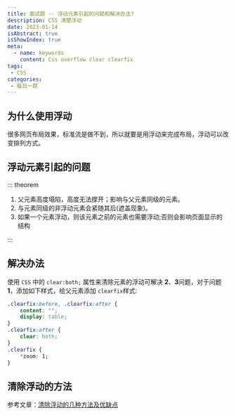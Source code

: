 ```yaml
---
title: 面试题 -- 浮动元素引起的问题和解决办法?
description: CSS 清楚浮动
date: 2023-01-14
isAbstract: true
isShowIndex: true
meta:
  - name: keywords
    content: Css overflow clear clearfix
tags:
 - CSS 
categories:
 - 每日一题
---
```


## 为什么使用浮动

很多网页布局效果，标准流是做不到，所以就要是用浮动来完成布局，浮动可以改变排列方式。

<!-- more -->

## 浮动元素引起的问题

::: theorem

1. 父元素高度塌陷，高度无法撑开；影响与父元素同级的元素。
2. 与元素同级的非浮动元素会紧随其后(遮盖现象)。
3. 如果一个元素浮动，则该元素之前的元素也需要浮动;否则会影响页面显示的结构

:::

## 解决办法

使用 `CSS` 中的 `clear:both;` 属性来清除元素的浮动可解决 **2**、**3**问题，对于问题**1**，添加如下样式，给父元素添加 `clearfix`样式:

```css
.clearfix:before, .clearfix:after {
    content: "";
    display: table;
}
.clearfix:after {
    clear: both;
}
.clearfix {
    *zoom: 1;
}
```

## 清除浮动的方法

参考文章：[清除浮动的几种方法及优缺点](../../2022%E5%B9%B4/6%E6%9C%88/9%E6%97%A5.md)